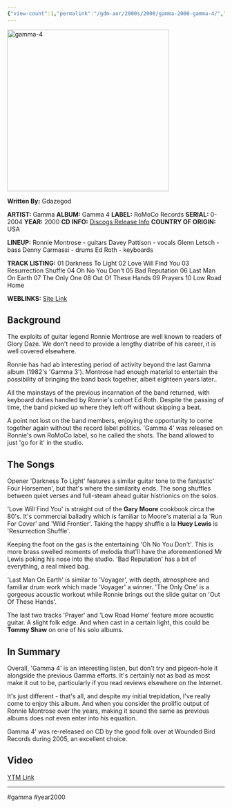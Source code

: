 ```yaml
---
{"view-count":1,"permalink":"/gdm-aor/2000s/2000/gamma-2000-gamma-4/","dg-publish":true,"dgPassFrontmatter":true,"noteIcon":"","created":"2025-07-17T12:44:23.636+12:00","updated":"2025-07-16T13:37:09.747+12:00"}
---
```



<img src="https://i.ibb.co/LzJhD3By/gamma-4.jpg" alt="gamma-4" border="0" height="375" width="375">

**Written By:** Gdazegod

**ARTIST:** Gamma
**ALBUM:** Gamma 4
**LABEL:** RoMoCo Records
**SERIAL:** 0-2004
**YEAR:** 2000
**CD INFO:** [Discogs Release Info](https://www.discogs.com/master/857218-Gamma-Gamma-4)
**COUNTRY OF ORIGIN:** USA

**LINEUP:**
Ronnie Montrose - guitars
Davey Pattison - vocals
Glenn Letsch - bass
Denny Carmassi - drums
Ed Roth - keyboards

**TRACK LISTING:**
01 Darkness To Light
02 Love Will Find You
03 Resurrection Shuffle
04 Oh No You Don't
05 Bad Reputation
06 Last Man On Earth
07 The Only One
08 Out Of These Hands
09 Prayers
10 Low Road Home

**WEBLINKS:**
[Site Link](http://www.anti-m.com/montrose/gamma.htm)

## Background
The exploits of guitar legend Ronnie Montrose are well known to readers of Glory Daze. We don't need to provide a lengthy diatribe of his career, it is well covered elsewhere.

Ronnie has had ab interesting period of activity beyond the last Gamma album (1982's 'Gamma 3'). Montrose had enough material to entertain the possibility of bringing the band back together, albeit eighteen years later..

All the mainstays of the previous incarnation of the band returned, with keyboard duties handled by Ronnie's cohort Ed Roth. Despite the passing of time, the band picked up where they left off without skipping a beat.

A point not lost on the band members, enjoying the opportunity to come together again without the  record label politics. 'Gamma 4' was released on Ronnie's own RoMoCo label, so he called the shots. The band allowed to just 'go for it' in the studio.

## The Songs
Opener 'Darkness To Light' features a similar guitar tone to the fantastic' Four Horsemen', but that's where the similarity ends. The song shuffles between quiet verses and full-steam ahead guitar histrionics on the solos.

'Love Will Find You' is straight out of the **Gary Moore** cookbook circa the 80's. It's commercial balladry which is familiar to Moore's material a la 'Run For Cover' and 'Wild Frontier'. Taking the happy shuffle a la **Huey Lewis** is 'Resurrection Shuffle'. 

Keeping the foot on the gas is the entertaining 'Oh No You Don't'. This is more brass swelled moments of melodia that'll have the aforementioned Mr Lewis poking his nose into the studio. 'Bad Reputation' has a bit of everything, a real mixed bag.

'Last Man On Earth' is similar to 'Voyager', with depth, atmosphere and familiar drum work which made 'Voyager' a winner. 'The Only One' is a gorgeous acoustic workout while Ronnie brings out the slide guitar on 'Out Of These Hands'.

The last two tracks 'Prayer' and 'Low Road Home' feature more acoustic guitar. A slight folk edge. And when cast in a certain light, this could be **Tommy Shaw** on one of his solo albums.

## In Summary
Overall, 'Gamma 4' is an interesting listen, but don't try and pigeon-hole it alongside the previous Gamma efforts. It's certainly not as bad as most make it out to be, particularly if you read reviews elsewhere on the Internet.

It's just different - that's all, and despite my initial trepidation, I've really come to enjoy this album. And when you consider the prolific output of Ronnie Montrose over the years, making it sound the same as previous albums does not even enter into his equation.

Gamma 4' was re-released on CD by the good folk over at Wounded Bird Records during 2005, an excellent choice.

## Video
[YTM Link](https://music.youtube.com/playlist?list=OLAK5uy_l5am3CYYx1xKg3xnLWgUnwakKX3d5twAw&si=c6ifpzt0rBNe-ehu)

---

#gamma #year2000